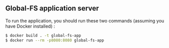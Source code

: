 ## Global-FS application server

To run the application, you should run these two commands (assuming you have Docker installed) :
```bash
$ docker build . -t global-fs-app
$ docker run --rm -p8080:8080 global-fs-app
```
